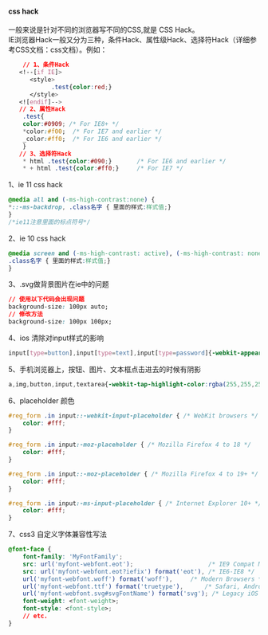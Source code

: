 #### css hack
一般来说是针对不同的浏览器写不同的CSS,就是 CSS Hack。<br>
IE浏览器Hack一般又分为三种，条件Hack、属性级Hack、选择符Hack（详细参考CSS文档：css文档）。例如：
```css
    // 1、条件Hack
   <!--[if IE]>
      <style>
            .test{color:red;}
      </style>
   <![endif]-->
   // 2、属性Hack
    .test{
    color:#0909; /* For IE8+ */
    *color:#f00;  /* For IE7 and earlier */
    _color:#ff0;  /* For IE6 and earlier */
    }
   // 3、选择符Hack
    * html .test{color:#090;}       /* For IE6 and earlier */
    * + html .test{color:#ff0;}     /* For IE7 */
```



1、ie 11 css hack
```css
@media all and (-ms-high-contrast:none) { 
*::-ms-backdrop, .class名字 { 里面的样式:样式值;} 
} 
/*ie11注意里面的标点符号*/ 
```
2、ie 10 css hack
```css
@media screen and (-ms-high-contrast: active), (-ms-high-contrast: none) { 
.class名字 { 里面的样式:样式值;} 
}
```
3、.svg做背景图片在ie中的问题
```css
// 使用以下代码会出现问题
background-size: 100px auto;
// 修改方法
background-size: 100px 100px;
```

4、ios 清除对input样式的影响
```css
input[type=button],input[type=text],input[type=password]{-webkit-appearance:none;outline:none}
```

5、手机浏览器上，按钮、图片、文本框点击进去的时候有阴影
```css
a,img,button,input,textarea{-webkit-tap-highlight-color:rgba(255,255,255,0);}
```

6、placeholder 颜色
```css
#reg_form .in input::-webkit-input-placeholder { /* WebKit browsers */
    color: #fff;
}

#reg_form .in input:-moz-placeholder { /* Mozilla Firefox 4 to 18 */
    color: #fff;
}

#reg_form .in input::-moz-placeholder { /* Mozilla Firefox 4 to 19+ */
    color: #fff;
}

#reg_form .in input:-ms-input-placeholder { /* Internet Explorer 10+ */
    color: #fff;
}
```

7、css3 自定义字体兼容性写法
```css
@font-face {
    font-family: 'MyFontFamily';
    src: url('myfont-webfont.eot');                     /* IE9 Compat Modes */
    src: url('myfont-webfont.eot?iefix') format('eot'), /* IE6-IE8 */
    url('myfont-webfont.woff') format('woff'),     /* Modern Browsers */
    url('myfont-webfont.ttf') format('truetype'),      /* Safari, Android, iOS */
    url('myfont-webfont.svg#svgFontName') format('svg'); /* Legacy iOS */
    font-weight: <font-weight>;
    font-style: <font-style>;
    // etc.
}
```
